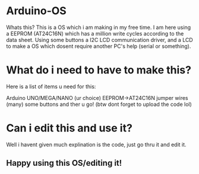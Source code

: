 # Arduino-OS
Whats this? This is a OS which i am making in my free time. I am here using a EEPROM (AT24C16N) which has a million write cycles according to the data sheet. Using some buttons a I2C LCD communication driver, and a LCD to make a OS which dosent require another PC's help (serial or something).

# What do i need to have to make this?
Here is a list of items u need for this:

Arduino UNO/MEGA/NANO (ur choice)
EEPROM->AT24C16N
jumper wires (many)
some buttons
and ther u go!
(btw dont forget to upload the code lol)

# Can i edit this and use it?
Well i havent given much explination is the code, just go thru it and edit it.

## Happy using this OS/editing it!
